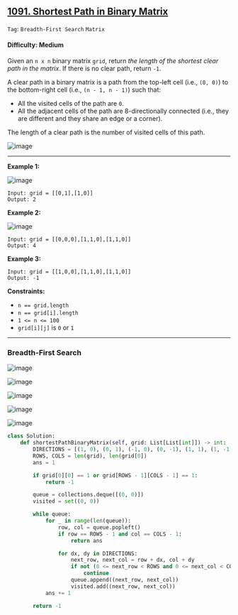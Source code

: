## [1091. Shortest Path in Binary Matrix](https://leetcode.com/problems/shortest-path-in-binary-matrix/)

```Tag```: ```Breadth-First Search``` ```Matrix```

#### Difficulty: Medium

Given an ```n x n``` binary matrix ```grid```, return _the length of the shortest clear path in the matrix_. If there is no clear path, return ```-1```.

A clear path in a binary matrix is a path from the top-left cell (i.e., ```(0, 0)```) to the bottom-right cell (i.e., ```(n - 1, n - 1)```) such that:

- All the visited cells of the path are ```0```.
- All the adjacent cells of the path are 8-directionally connected (i.e., they are different and they share an edge or a corner).

The length of a clear path is the number of visited cells of this path.

![image](https://github.com/quananhle/Python/assets/35042430/8731efb6-b620-45c8-8aa2-e5d046608788)

---

__Example 1:__

![image](https://assets.leetcode.com/uploads/2021/02/18/example1_1.png)
```
Input: grid = [[0,1],[1,0]]
Output: 2
```

__Example 2:__

![image](https://assets.leetcode.com/uploads/2021/02/18/example2_1.png)
```
Input: grid = [[0,0,0],[1,1,0],[1,1,0]]
Output: 4
```

__Example 3:__
```
Input: grid = [[1,0,0],[1,1,0],[1,1,0]]
Output: -1
```

__Constraints:__

- ```n == grid.length```
- ```n == grid[i].length```
- ```1 <= n <= 100```
- ```grid[i][j]``` is ```0``` or ```1```

---

### Breadth-First Search

![image](https://leetcode.com/problems/shortest-path-in-binary-matrix/Figures/1091/example_3_solution.png)

![image](https://leetcode.com/problems/shortest-path-in-binary-matrix/Figures/1091/example_4_solution.png)

![image](https://leetcode.com/problems/shortest-path-in-binary-matrix/Figures/1091/cell_options.png)

![image](https://leetcode.com/problems/shortest-path-in-binary-matrix/Figures/1091/implicit_graph.png)

![image](https://github.com/quananhle/Python/assets/35042430/75c3ef81-180a-4ced-aa44-067343c2df41)

```Python
class Solution:
    def shortestPathBinaryMatrix(self, grid: List[List[int]]) -> int:
        DIRECTIONS = [(1, 0), (0, 1), (-1, 0), (0, -1), (1, 1), (1, -1), (-1, 1), (-1, -1)]
        ROWS, COLS = len(grid), len(grid[0])
        ans = 1

        if grid[0][0] == 1 or grid[ROWS - 1][COLS - 1] == 1:
            return -1

        queue = collections.deque([(0, 0)])
        visited = set((0, 0))

        while queue:
            for _ in range(len(queue)):
                row, col = queue.popleft()
                if row == ROWS - 1 and col == COLS - 1:
                    return ans

                for dx, dy in DIRECTIONS:
                    next_row, next_col = row + dx, col + dy
                    if not (0 <= next_row < ROWS and 0 <= next_col < COLS and not (next_row, next_col) in visited and grid[next_row][next_col] == 0):
                        continue
                    queue.append((next_row, next_col))
                    visited.add((next_row, next_col))
            ans += 1

        return -1
```

